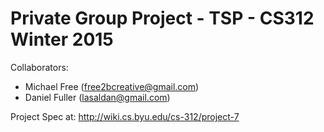 # Private Group Project - TSP - CS312 Winter 2015

Collaborators:
 - Michael Free (free2bcreative@gmail.com)
 - Daniel Fuller (lasaldan@gmail.com)
 
Project Spec at: 
http://wiki.cs.byu.edu/cs-312/project-7

